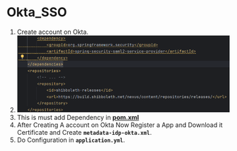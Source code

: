 # Okta_SSO
1. Create account on Okta.
2. **![img.png](img.png)**
3. This is must add Dependency in **[pom.xml]()**
4. After Creating A account on Okta Now Register a App and Download it Certificate and Create **`metadata-idp-okta.xml`**.
5. Do Configuration in **`application.yml`**.

